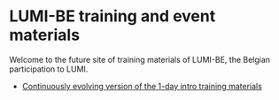 # LUMI-BE training and event materials

Welcome to the future site of training materials of LUMI-BE, 
the Belgian participation to LUMI.

-   [Continuously evolving version of the 1-day intro training materials](intro-evolving/index.md)

<!--
-   [Latest 1-day intro training materials from lectures](intro-latest)
-->

<!--
## Training archive

Past trainings, in reverse chronological order.

-   [LUMI 1-day introductory training October 2023](intro-202310xx/index.md)
-->
